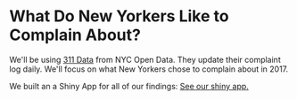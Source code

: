 # What Do New Yorkers Like to Complain About?

We'll be using [311 Data](https://nycopendata.socrata.com/Social-Services/311-Service-Requests-from-2010-to-Present/erm2-nwe9) from NYC Open Data. They update their complaint log daily. We'll focus on what New Yorkers chose to complain about in 2017.

We built an a Shiny App for all of our findings:
[See our shiny app.](https://odubno.shinyapps.io/nyc311app/)
